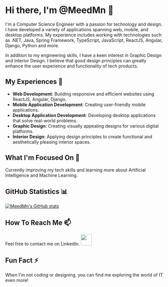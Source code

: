 # Hi there, I'm @MeedMn 👋

I'm a Computer Science Engineer with a passion for technology and design. I have developed a variety of applications spanning web, mobile, and desktop platforms. My experience includes working with technologies such as .NET, Java, Spring Framework, TypeScript, JavaScript, ReactJS, Angular, Django, Python and more.

In addition to my engineering skills, I have a keen interest in Graphic Design and Interior Design. I believe that good design principles can greatly enhance the user experience and functionality of tech products.

## My Experiences 🚀
- **Web Development**: Building responsive and efficient websites using ReactJS, Angular, Django.
- **Mobile Application Development**: Creating user-friendly mobile applications.
- **Desktop Application Development**: Developing desktop applications that solve real-world problems.
- **Graphic Design**: Creating visually appealing designs for various digital platforms.
- **Interior Design**: Applying design principles to create functional and aesthetically pleasing interior spaces.

## What I'm Focused On 🔭
Currently improving my tech skills and learning more about Artificial Intelligence and Machine Learning.

## GitHub Statistics 📊
[![MeedMn's GitHub stats](https://github-readme-stats.vercel.app/api?username=MeedMn)](https://github.com/MeedMn)

## How To Reach Me 📫
Feel free to contact me on LinkedIn.
[<img src="https://myclouddoor.com/wp-content/uploads/2019/11/Linkedin-logo.png" width="35"/>]([https://github.com/user/repository/subscription](https://www.linkedin.com/in/mohamed-menfalouti/))

## Fun Fact ⚡
When I'm not coding or designing, you can find me exploring the world of IT even more!
